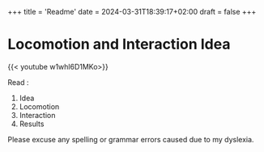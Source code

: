 +++
title = 'Readme'
date = 2024-03-31T18:39:17+02:00
draft = false
+++
# Locomotion and Interaction Idea 

{{< youtube w1whl6D1MKo>}}

Read : 
 1. Idea 
 2. Locomotion 
 3. Interaction 
 4. Results

 Please excuse any spelling or grammar errors caused due to my dyslexia.